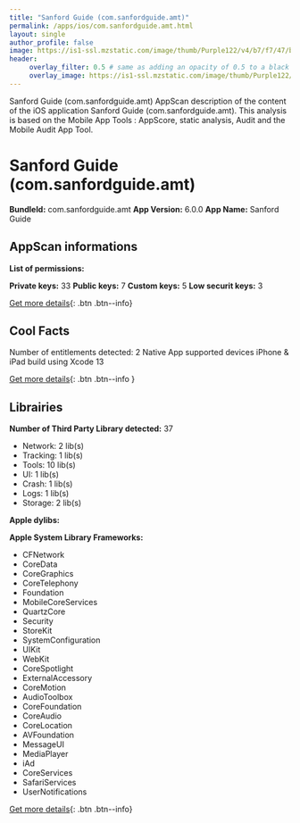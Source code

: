 ```yaml
---
title: "Sanford Guide (com.sanfordguide.amt)"
permalink: /apps/ios/com.sanfordguide.amt.html
layout: single
author_profile: false
image: https://is1-ssl.mzstatic.com/image/thumb/Purple122/v4/b7/f7/47/b7f7476c-283a-01da-3599-3130a72d52fd/AppIcon-1x_U007emarketing-0-10-0-85-220.png/512x512bb.jpg
header: 
     overlay_filter: 0.5 # same as adding an opacity of 0.5 to a black background
     overlay_image: https://is1-ssl.mzstatic.com/image/thumb/Purple122/v4/b7/f7/47/b7f7476c-283a-01da-3599-3130a72d52fd/AppIcon-1x_U007emarketing-0-10-0-85-220.png/512x512bb.jpg
---
```

Sanford Guide (com.sanfordguide.amt) AppScan description of the content of the iOS application Sanford Guide (com.sanfordguide.amt). This analysis is based on the Mobile App Tools : AppScore, static analysis, Audit and the Mobile Audit App Tool.

# Sanford Guide (com.sanfordguide.amt)

**BundleId:** com.sanfordguide.amt
**App Version:** 6.0.0
**App Name:** Sanford Guide


## AppScan informations 

**List of permissions:** 
  
  
**Private keys:** 33
**Public keys:** 7
**Custom keys:** 5
**Low securit keys:** 3
  
[Get more details](/pricing.html){: .btn .btn--info}

## Cool Facts

Number of entitlements detected: 2
Native App
supported devices iPhone & iPad
build using Xcode 13
  
[Get more details](/pricing.html){: .btn .btn--info }

## Librairies 
**Number of Third Party Library detected:** 37
- Network: 2 lib(s)
- Tracking: 1 lib(s)
- Tools: 10 lib(s)
- UI: 1 lib(s)
- Crash: 1 lib(s)
- Logs: 1 lib(s)
- Storage: 2 lib(s)


**Apple dylibs:**


**Apple System Library Frameworks:**
- CFNetwork
- CoreData
- CoreGraphics
- CoreTelephony
- Foundation
- MobileCoreServices
- QuartzCore
- Security
- StoreKit
- SystemConfiguration
- UIKit
- WebKit
- CoreSpotlight
- ExternalAccessory
- CoreMotion
- AudioToolbox
- CoreFoundation
- CoreAudio
- CoreLocation
- AVFoundation
- MessageUI
- MediaPlayer
- iAd
- CoreServices
- SafariServices
- UserNotifications


  
[Get more details](/pricing.html){: .btn .btn--info}

